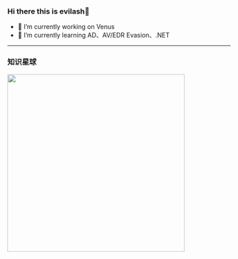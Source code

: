 ### Hi there this is evilash👋

- 🔭 I’m currently working on Venus
- 🌱 I’m currently learning AD、AV/EDR Evasion、.NET
-----
### 知识星球
<img src="https://images-1258433570.cos.ap-beijing.myqcloud.com/images/20210912184747.png" width="400"> 

<!--
**evilashz/evilashz** is a ✨ _special_ ✨ repository because its `README.md` (this file) appears on your GitHub profile.

Here are some ideas to get you started:

- 🔭 I’m currently working on ...
- 🌱 I’m currently learning ...
- 👯 I’m looking to collaborate on ...
- 🤔 I’m looking for help with ...
- 💬 Ask me about ...
- 📫 How to reach me: ...
- 😄 Pronouns: ...
- ⚡ Fun fact: ...
-->
